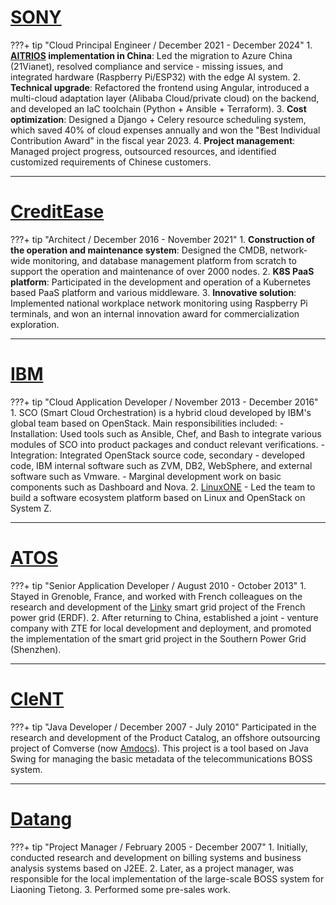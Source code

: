<!-- ---
hide:
  - navigation
  - toc
--- -->

<!-- https://codecv.top/ -->

# [SONY](https://www.sony-semicon.com/cn/index.html)

???+ tip "Cloud Principal Engineer / December 2021 - December 2024"
    1. **[AITRIOS](https://www.aitrios.sony-semicon.com/) implementation in China**: Led the migration to Azure China (21Vianet), resolved compliance and service - missing issues, and integrated hardware (Raspberry Pi/ESP32) with the edge AI system.
    2. **Technical upgrade**: Refactored the frontend using Angular, introduced a multi-cloud adaptation layer (Alibaba Cloud/private cloud) on the backend, and developed an IaC toolchain (Python + Ansible + Terraform).
    3. **Cost optimization**: Designed a Django + Celery resource scheduling system, which saved 40% of cloud expenses annually and won the "Best Individual Contribution Award" in the fiscal year 2023.
    4. **Project management**: Managed project progress, outsourced resources, and identified customized requirements of Chinese customers.

---

# [CreditEase](https://www.creditease.com/)
???+ tip "Architect / December 2016 - November 2021"
    1. **Construction of the operation and maintenance system**: Designed the CMDB, network-wide monitoring, and database management platform from scratch to support the operation and maintenance of over 2000 nodes.
    2. **K8S PaaS platform**: Participated in the development and operation of a Kubernetes based PaaS platform and various middleware.
    3. **Innovative solution**: Implemented national workplace network monitoring using Raspberry Pi terminals, and won an internal innovation award for commercialization exploration.

---

# [IBM](https://www.ibm.com/cn-zh)
???+ tip "Cloud Application Developer / November 2013 - December 2016"
    1. SCO (Smart Cloud Orchestration) is a hybrid cloud developed by IBM's global team based on OpenStack. Main responsibilities included:
        - Installation: Used tools such as Ansible, Chef, and Bash to integrate various modules of SCO into product packages and conduct relevant verifications.
        - Integration: Integrated OpenStack source code, secondary - developed code, IBM internal software such as ZVM, DB2, WebSphere, and external software such as Vmware.
        - Marginal development work on basic components such as Dashboard and Nova.
    2. [LinuxONE](https://www.ibm.com/cn-zh/linuxone) - Led the team to build a software ecosystem platform based on Linux and OpenStack on System Z.

---

# [ATOS](https://atos.net/en/)
???+ tip "Senior Application Developer / August 2010 - October 2013"
    1. Stayed in Grenoble, France, and worked with French colleagues on the research and development of the [Linky](https://particulier.edf.fr/en/home/contract-and-consumption/meter/linky-meter.html) smart grid project of the French power grid (ERDF).
    2. After returning to China, established a joint - venture company with ZTE for local development and deployment, and promoted the implementation of the smart grid project in the Southern Power Grid (Shenzhen).

---

# [CIeNT](https://www.cienet.com/zh-hans)
???+ tip "Java Developer / December 2007 - July 2010"
    Participated in the research and development of the Product Catalog, an offshore outsourcing project of Comverse (now [Amdocs](https://www.amdocs.com/)). This project is a tool based on Java Swing for managing the basic metadata of the telecommunications BOSS system.

---

# [Datang](https://www.datang.com/)
???+ tip "Project Manager / February 2005 - December 2007"
    1. Initially, conducted research and development on billing systems and business analysis systems based on J2EE.
    2. Later, as a project manager, was responsible for the local implementation of the large-scale BOSS system for Liaoning Tietong.
    3. Performed some pre-sales work.